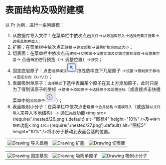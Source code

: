 # 表面结构及吸附建模

以 Pt 为例，进行一系列建模：

1. 从数据库导入文件：在菜单栏中依次点击`文件`→`从数据库导入`→`选择元素并搜素`→`选择晶胞并载入`;
2. 扩胞；在菜单栏中依次点击`建模`→`建立超胞`→`设置扩胞方向及大小`；
3. 切表面：在菜单栏中依次点击`建模`→`切表面`→`设置切面及切面位置和厚度`→`设置真空层`→ 点击`确定`进行预览（→ 调整位置）→`接受`；
4. 固定底层原子：点击`选择模式`![图标1](nested/19.png)拖拽选中底下几层原子 →`设置`→`限制原子移动`→`固定方向（X/Y/Z）`；
5. 表面吸附单原子：`选择模式`下选中表面某个原子在其上方添加原子，此时只是为了得到该原子的坐标 →`建模`→`添加原子`→`选择原子及设置坐标`（或直接点击快捷菜单中的`添加原子`![图标3](nested/23.png)）；
6. 表面吸附小分子：在菜单栏中依次点击`建模`→`合并结构`→`建模导入`（或选择`从文件导入`来导入本地结构）→ 通过`拖拽`功能<img src={require('./nested/26.png').default} alt="图标4" height="10%" />及`平移与旋转`功能<img src={require('./nested/27.png').default} alt="图标5" height="10%" />将小分子移动到表面合适的位置。

<table><tr>
    <td> 
        <center>
            <img src={require('./nested/15.png').default} alt="Drawing" />
            <font>导入晶胞</font>
        </center>
    </td>
    <td> 
        <center>
            <img src={require('./nested/16.png').default} alt="Drawing" />
            <font>扩胞</font>
        </center>
    </td>
    <td> 
        <center>
            <img src={require('./nested/18.png').default} alt="Drawing" />
            <font>切表面</font>
        </center>
    </td>
</tr></table>
<table><tr>
    <td> 
        <center>
            <img src={require('./nested/21.png').default} alt="Drawing" />
            <font>固定基矢</font>
        </center>
    </td>
    <td> 
        <center>
            <img src={require('./nested/22.png').default} alt="Drawing" />
            <font>吸附单原子</font>
        </center>
    </td>
    <td> 
        <center>
            <img src={require('./nested/25.png').default} alt="Drawing" />
            <font>吸附小分子</font>
        </center>
    </td>
</tr></table>

